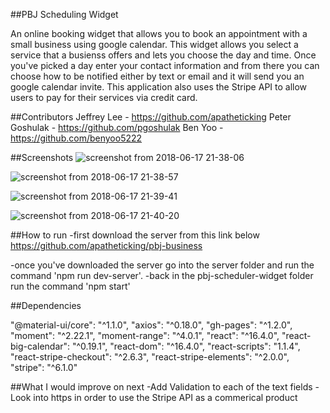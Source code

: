 ##PBJ Scheduling Widget

An online booking widget that allows you to book an appointment with a small business using google calendar. This widget allows you select a service that a busienss offers and lets you choose the day and time. Once you've picked a day enter your contact information and from there you can choose how to be notified either by text or email and it will send you an google calendar invite. This application also uses the Stripe API to allow users to pay for their services via credit card.

##Contributors
Jeffrey Lee - https://github.com/apatheticking
Peter Goshulak - https://github.com/pgoshulak
Ben Yoo - https://github.com/benyoo5222

##Screenshots
![screenshot from 2018-06-17 21-38-06](https://user-images.githubusercontent.com/3837841/41514656-c9513776-7276-11e8-8011-fa0b1a8f86b4.png)

![screenshot from 2018-06-17 21-38-57](https://user-images.githubusercontent.com/3837841/41514673-e05e9580-7276-11e8-9fa9-74662b3bfefe.png)

![screenshot from 2018-06-17 21-39-41](https://user-images.githubusercontent.com/3837841/41514688-f67b0b96-7276-11e8-95ac-17292e7f63c5.png)

![screenshot from 2018-06-17 21-40-20](https://user-images.githubusercontent.com/3837841/41514709-0fbc2eb4-7277-11e8-83e4-14d7c209466e.png)

##How to run
-first download the server from this link below
https://github.com/apatheticking/pbj-business

-once you've downloaded the server go into the server folder and run the command 'npm run dev-server'.
-back in the pbj-scheduler-widget folder run the command 'npm start'

##Dependencies

"@material-ui/core": "^1.1.0",
"axios": "^0.18.0",
"gh-pages": "^1.2.0",
"moment": "^2.22.1",
"moment-range": "^4.0.1",
"react": "^16.4.0",
"react-big-calendar": "^0.19.1",
"react-dom": "^16.4.0",
"react-scripts": "1.1.4",
"react-stripe-checkout": "^2.6.3",
"react-stripe-elements": "^2.0.0",
"stripe": "^6.1.0"

##What I would improve on next
-Add Validation to each of the text fields
-Look into https in order to use the Stripe API as a commerical product
